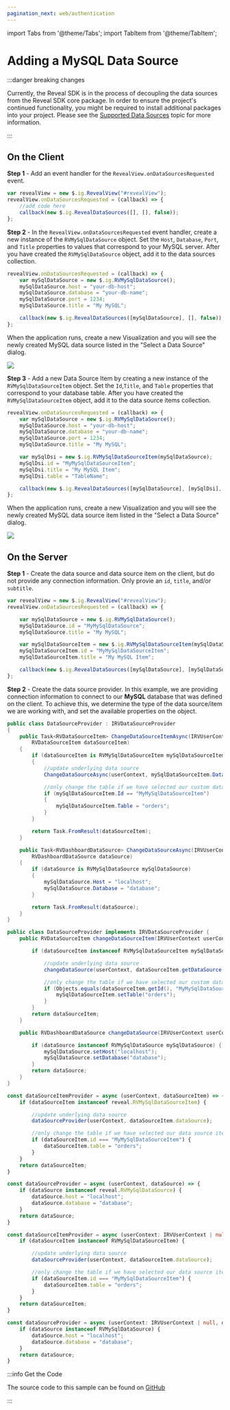 ```yaml
---
pagination_next: web/authentication
---
```


import Tabs from '@theme/Tabs';
import TabItem from '@theme/TabItem';

# Adding a MySQL Data Source

:::danger breaking changes

Currently, the Reveal SDK is in the process of decoupling the data sources from the Reveal SDK core package. In order to ensure the project's continued functionality, you might be required to install additional packages into your project. Please see the [Supported Data Sources](web/datasources.md#supported-data-sources) topic for more information.

:::

## On the Client

**Step 1** - Add an event handler for the `RevealView.onDataSourcesRequested` event.

```js
var revealView = new $.ig.RevealView("#revealView");
revealView.onDataSourcesRequested = (callback) => {
    //add code here
    callback(new $.ig.RevealDataSources([], [], false));
};
```

**Step 2** - In the `RevealView.onDataSourcesRequested` event handler, create a new instance of the `RVMySqlDataSource` object. Set the `Host`, `Database`, `Port`, and `Title` properties to values that correspond to your MySQL server. After you have created the `RVMySqlDataSource` object, add it to the data sources collection.

```js
revealView.onDataSourcesRequested = (callback) => {
    var mySqlDataSource = new $.ig.RVMySqlDataSource();
    mySqlDataSource.host = "your-db-host";
    mySqlDataSource.database = "your-db-name";
    mySqlDataSource.port = 1234;
    mySqlDataSource.title = "My MySQL";

    callback(new $.ig.RevealDataSources([mySqlDataSource], [], false));
};
```

When the application runs, create a new Visualization and you will see the newly created MySQL data source listed in the "Select a Data Source" dialog.

![](images/mysql-data-source.jpg)

**Step 3** - Add a new Data Source Item by creating a new instance of the `RVMySqlDataSourceItem` object. Set the `Id`,`Title`, and `Table` properties that correspond to your database table. After you have created the `RVMySqlDataSourceItem` object, add it to the data source items collection.

```js
revealView.onDataSourcesRequested = (callback) => {
    var mySqlDataSource = new $.ig.RVMySqlDataSource();
    mySqlDataSource.host = "your-db-host";
    mySqlDataSource.database = "your-db-name";
    mySqlDataSource.port = 1234;
    mySqlDataSource.title = "My MySQL";

    var mySqlDsi = new $.ig.RVMySqlDataSourceItem(mySqlDataSource);
    mySqlDsi.id = "MyMySqlDataSourceItem";
    mySqlDsi.title = "My MySQL Item";
    mySqlDsi.table = "TableName";    

    callback(new $.ig.RevealDataSources([mySqlDataSource], [mySqlDsi], false));
};
```

When the application runs, create a new Visualization and you will see the newly created MySQL data source item listed in the "Select a Data Source" dialog.

![](images/mysql-data-source-item.jpg)

## On the Server

**Step 1** - Create the data source and data source item on the client, but do not provide any connection information. Only provie an `id`, `title`, and/or `subtitle`.

```js
var revealView = new $.ig.RevealView("#revealView");
revealView.onDataSourcesRequested = (callback) => {

    var mySqlDataSource = new $.ig.RVMySqlDataSource();
    mySqlDataSource.id = "MyMySqlDataSource";
    mySqlDataSource.title = "My MySQL";

    var mySqlDataSourceItem = new $.ig.RVMySqlDataSourceItem(mySqlDataSource);
    mySqlDataSourceItem.id = "MyMySqlDataSourceItem";
    mySqlDataSourceItem.title = "My MySQL Item";

    callback(new $.ig.RevealDataSources([mySqlDataSource], [mySqlDataSourceItem], true));
};
```

**Step 2** - Create the data source provider. In this example, we are providing connection information to connect to our **MySQL** database that was defined on the client. To achieve this, we determine the type of the data source/item we are working with, and set the available properties on the object.

<Tabs groupId="code" queryString>
  <TabItem value="aspnet" label="ASP.NET" default>

```cs
public class DataSourceProvider : IRVDataSourceProvider
{
    public Task<RVDataSourceItem> ChangeDataSourceItemAsync(IRVUserContext userContext, string dashboardId,
        RVDataSourceItem dataSourceItem)
    {
        if (dataSourceItem is RVMySqlDataSourceItem mySqlDataSourceItem)
        {
            //update underlying data source
            ChangeDataSourceAsync(userContext, mySqlDataSourceItem.DataSource);

            //only change the table if we have selected our custom data source item
            if (mySqlDataSourceItem.Id == "MyMySqlDataSourceItem")
            {
                mySqlDataSourceItem.Table = "orders";
            }
        }

        return Task.FromResult(dataSourceItem);
    }

    public Task<RVDashboardDataSource> ChangeDataSourceAsync(IRVUserContext userContext,
        RVDashboardDataSource dataSource)
    {
        if (dataSource is RVMySqlDataSource mySqlDataSource)
        {
            mySqlDataSource.Host = "localhost";
            mySqlDataSource.Database = "database";
        }

        return Task.FromResult(dataSource);
    }
}
```

  </TabItem>

  <TabItem value="java" label="Java">

```java
public class DataSourceProvider implements IRVDataSourceProvider {
    public RVDataSourceItem changeDataSourceItem(IRVUserContext userContext, String dashboardsID, RVDataSourceItem dataSourceItem) {

        if (dataSourceItem instanceof RVMySqlDataSourceItem mySqlDataSourceItem) {

            //update underlying data source
            changeDataSource(userContext, dataSourceItem.getDataSource());

            //only change the table if we have selected our custom data source item
            if (Objects.equals(dataSourceItem.getId(), "MyMySqlDataSourceItem")) {
                mySqlDataSourceItem.setTable("orders");
            }
        }
        return dataSourceItem;
    }

    public RVDashboardDataSource changeDataSource(IRVUserContext userContext, RVDashboardDataSource dataSource) {

        if (dataSource instanceof RVMySqlDataSource mySqlDataSource) {
            mySqlDataSource.setHost("localhost");
            mySqlDataSource.setDatabase("database");
        }
        return dataSource;
    }
}
```

  </TabItem>

  <TabItem value="node" label="Node.js">

```js
const dataSourceItemProvider = async (userContext, dataSourceItem) => {
    if (dataSourceItem instanceof reveal.RVMySqlDataSourceItem) {

        //update underlying data source
        dataSourceProvider(userContext, dataSourceItem.dataSource);

        //only change the table if we have selected our data source item
        if (dataSourceItem.id === "MyMySqlDataSourceItem") {
            dataSourceItem.table = "orders";
        }
    }
    return dataSourceItem;
}

const dataSourceProvider = async (userContext, dataSource) => {
    if (dataSource instanceof reveal.RVMySqlDataSource) {
        dataSource.host = "localhost";
        dataSource.database = "database";
    }
    return dataSource;
}
```

  </TabItem>

  <TabItem value="node-ts" label="Node.js - TS">    

```ts
const dataSourceItemProvider = async (userContext: IRVUserContext | null, dataSourceItem: RVDataSourceItem) => {
    if (dataSourceItem instanceof RVMySqlDataSourceItem) {

        //update underlying data source
        dataSourceProvider(userContext, dataSourceItem.dataSource);

        //only change the table if we have selected our data source item
        if (dataSourceItem.id === "MyMySqlDataSourceItem") {
            dataSourceItem.table = "orders";
        }
    }
    return dataSourceItem;
}

const dataSourceProvider = async (userContext: IRVUserContext | null, dataSource: RVDashboardDataSource) => {
    if (dataSource instanceof RVMySqlDataSource) {
        dataSource.host = "localhost";
        dataSource.database = "database";
    }
    return dataSource;
}
```

  </TabItem>

</Tabs>

:::info Get the Code

The source code to this sample can be found on [GitHub](https://github.com/RevealBi/sdk-samples-javascript/tree/main/DataSources/MySQL)

:::